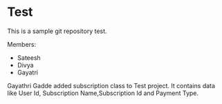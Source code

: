 # Test

This is a sample git repository test.

Members:
- Sateesh
- Divya
- Gayatri

Gayathri Gadde added subscription class to Test project.
It contains data like User Id, Subscription Name,Subscription Id and Payment Type.

